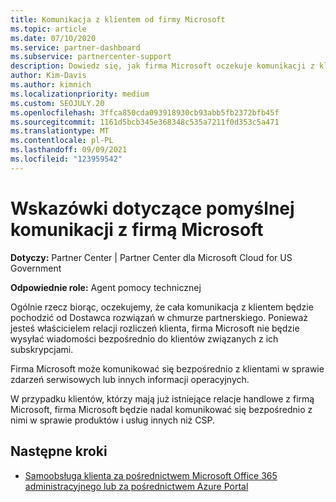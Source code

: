 ```yaml
---
title: Komunikacja z klientem od firmy Microsoft
ms.topic: article
ms.date: 07/10/2020
ms.service: partner-dashboard
ms.subservice: partnercenter-support
description: Dowiedz się, jak firma Microsoft oczekuje komunikacji z klientami między klientami i partnerami w Dostawca rozwiązań w chmurze programie.
author: Kim-Davis
ms.author: kimnich
ms.localizationpriority: medium
ms.custom: SEOJULY.20
ms.openlocfilehash: 3ffca850cda093918930cb93abb5fb2372bfb45f
ms.sourcegitcommit: 1161d5bcb345e368348c535a7211f0d353c5a471
ms.translationtype: MT
ms.contentlocale: pl-PL
ms.lasthandoff: 09/09/2021
ms.locfileid: "123959542"
---
```

# <a name="guidelines-for-successful-customer-communication-with-microsoft"></a>Wskazówki dotyczące pomyślnej komunikacji z firmą Microsoft

**Dotyczy:** Partner Center | Partner Center dla Microsoft Cloud for US Government

**Odpowiednie role:** Agent pomocy technicznej

Ogólnie rzecz biorąc, oczekujemy, że cała komunikacja z klientem będzie pochodzić od Dostawca rozwiązań w chmurze partnerskiego. Ponieważ jesteś właścicielem relacji rozliczeń klienta, firma Microsoft nie będzie wysyłać wiadomości bezpośrednio do klientów związanych z ich subskrypcjami.

Firma Microsoft może komunikować się bezpośrednio z klientami w sprawie zdarzeń serwisowych lub innych informacji operacyjnych.

W przypadku klientów, którzy mają już istniejące relacje handlowe z firmą Microsoft, firma Microsoft będzie nadal komunikować się bezpośrednio z nimi w sprawie produktów i usług innych niż CSP.

## <a name="next-steps"></a>Następne kroki

- [Samoobsługa klienta za pośrednictwem Microsoft Office 365 administracyjnego lub za pośrednictwem Azure Portal](customer-self-support.md)